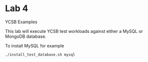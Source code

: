 # Lab 4

YCSB Examples

This lab will execute YCSB test workloads against either a MySQL or MongoDB database.

To install MySQL for example 

```sh
./install_test_database.sh mysql
```